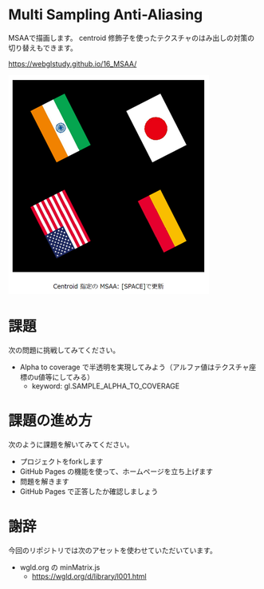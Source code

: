 # Multi Sampling Anti-Aliasing
MSAAで描画します。
centroid 修飾子を使ったテクスチャのはみ出しの対策の切り替えもできます。

https://webglstudy.github.io/16_MSAA/

![結果画像](result.png)

# 課題
次の問題に挑戦してみてください。

- Alpha to coverage で半透明を実現してみよう（アルファ値はテクスチャ座標のu値等にしてみる）
  - keyword: gl.SAMPLE_ALPHA_TO_COVERAGE

# 課題の進め方
次のように課題を解いてみてください。

- プロジェクトをforkします
- GitHub Pages の機能を使って、ホームページを立ち上げます
- 問題を解きます
- GitHub Pages で正答したか確認しましょう

# 謝辞
今回のリポジトリでは次のアセットを使わせていただいています。

- wgld.org の minMatrix.js
  - https://wgld.org/d/library/l001.html
